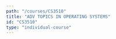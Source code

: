 ```yaml
---
path: "/courses/CS3510"
title: "ADV TOPICS IN OPERATING SYSTEMS"
id: "CS3510"
type: "individual-course"
---
```


